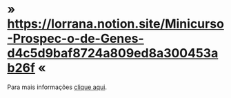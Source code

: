 # » https://lorrana.notion.site/Minicurso-Prospec-o-de-Genes-d4c5d9baf8724a809ed8a300453ab26f «

Para mais informações [clique aqui](https://lorrana.notion.site/Minicurso-Prospec-o-de-Genes-d4c5d9baf8724a809ed8a300453ab26f?pvs=4).
